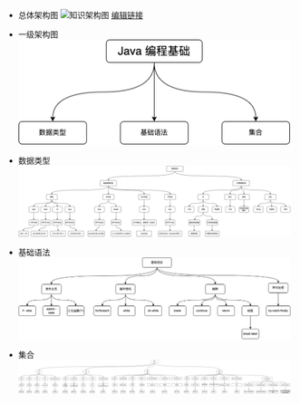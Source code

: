 - 总体架构图
![知识架构图](/Java/资源/Java%20编程基础.jpg)
[编辑链接](https://viewer.diagrams.net/?tags=%7B%7D&lightbox=1&highlight=0000ff&edit=_blank&layers=1&nav=1&title=Java%20%E7%BC%96%E7%A8%8B%E5%9F%BA%E7%A1%80&dark=auto#R%3Cmxfile%3E%3Cdiagram%20name%3D%22%E7%AC%AC%201%20%E9%A1%B5%22%20id%3D%22YL90hX6f8oWkhJkKpE0J%22%3E7V1bd9tGkv41OGfnQTroC%2FrySErkemeSGc%2Fx7GSybzQFSZxIhANRtrUP%2B9u3uwFQJLoZNW0KVS0jJ4lIkBRbVfWh7lUZu7j%2F%2Bp%2F14tPtz9VVeZfR%2FOprxi4zSiUj0vywV56aK1xT3ly5qVdXzTXyfOHD6n%2FL9mLeXn1cXZUPe2%2FcVNXdZvVp%2F%2BKyWq%2FL5Wbv2qKuqy%2F7b7uu7va%2F9dPipvQufFgu7vyrv6yuNrfNVUXl8%2FV35ermtvtmInTzyv2ie3P7lzzcLq6qLzuX2CxjF3VVbZpH918vyjtLvY4uzefmB17dHqwu15uYD6wWf5n%2F%2FuWM%2F3yt2ftakP%2F59d9nZ0y1h9s8dX9xeWUI0D6t6s1tdVOtF3ez56vTunpcX5X21%2Bbm2fN7fqqqT%2BYiMRf%2FXW42Ty03F4%2Bbyly63dzfta%2BWX1ebf9mPnxfts193Xrn82v5m9%2BSpfbJ8rD%2B777Rvaw5tT3qQGO2lh%2BqxXrbvOivfza%2BLv13PVvKv7z5dyvvlu%2FlZJ1SL%2Bqbc%2FBGl%2BJZnRtrL6r7c1E%2Fmg3V5t9isPu8fZNFK3c32fc%2BMMQ9a3hzBp4KkwifDgPpp50P26a%2B7rz1%2FzD1Dw98Ckr%2BCj%2Fx9Zf4KUP4WI39fmb9yIP7%2B0Sk%2FL%2B4e22%2FKZkWm59l0ks1kNiGZyrOZyHSRTd0DdZlNZvalKcmmU%2FfmWaamnpQ8y4Cl65fb1ab88GnhKPbFmFz7%2FD5I5c9lvSm%2F7lzy6dS%2BymRrv7QG25nUrf3y5dn8IZ1Nc7tj%2BvD8lbBDyKj8XgZPmHSR4CH5UOgJf%2F3WRkbPYXBOEVA9RqgeORXJKQrqMRBOU%2BFUsndNpkE5HGVzqGwyzyaX1uaYMmt%2FnMDC8MyJAJ0PWhiUqnzfxFDdqcBMDMqTua1hAwuNBQtnkGChxQ9vYsRzClRx0THW9focBg12MZIMFlPlMC1ATRMaME10pqeZEs5GyTPlJx6GNkS4FD1DRDNoQ4QkY7SfUKhZpFCDijTzRPrj06YEF2LjhBT7QixyP2AnB5VhlooMf%2Bvd%2FYSyX8Sq7DwsBgOlHz3hf7g1PIKX%2FqJ3B4cX%2FjefyDuh8MtY4T8gBcMIv%2FSEf7WGF318t32RiuS%2FlnGuY8UZ1PvSnjgTa5NPLjMtbbhQTTJlv0JlM55NL22mElrWfSOnyH1LfVhpHwOG34iSzvl%2FGSawOcncwwkN4sTc9%2FAApW8PgeMkncwuOpxEp6EUKE78NBQP4oRRPDjBp058D%2BuMUMPY%2FP%2FMf6QrN4a8tWxLsjuicQpNNN8yPzNSRi%2BksJSzUqiUrbeieXvZfEAs7i1x1h8fPm0JA2ra0AiyDhyEVD5daVbMGOlRtbnYJaIhc8oxNCSD6r0xCHZEViNW1dl3AWY1fFV3V61vwKWfUGyxAJpMLACb1ddIeFSGDxQK1IOCClp9guOx%2BjycgJt9NGD2WaUqWEDTCmY1LTL7hfQ9TgSq90fqaQtTIBBYP9y2ABaIHPkUmwChsNUcvp81VC%2FLd92bVL%2B%2BA77QVL%2F59OCrYSU2uyJhb2rJNPrBMwrUmdPJuCjwjAKt3NZ%2B7HNk1AFSgRYJdcfsNaRML6ylYKwDo%2FsmKgnDgTDesxzgu2BZMgnn14IB45EwAL1d8THh%2Bdr8BY188WS6U8D5BFq%2FMba%2Fvjp%2FD2nRgQryecDcaIwLjseUOOtnzUXAklBDGhL8h%2FdQWWzRPWzLKv%2FhPdR4RoF2rDI%2Fi%2BPa7YvWu1E0m2o8tySmeyN%2BwG9JRTIuPjpdLWJtZtCxMd0x%2B6EBlSnmHuQ2OoAvECAKed6vrYAGi0jGAUFQWcRiM2wCNHTGQhm2bTWFzCYX2UTggYXi2EDx9ue3nBAUPLbhmsN68H7L9fVdtUDQesf6BhR0vV06w20wiH9sfIODNlZwP75xVT1%2BvIOfOcALdPI%2FllV8KxhiDaSCgoLBN5AS6DLq6wnwetMimdgfOpyoWJzAxgz91h38ddmePoHHCfXImF3QbErYOS%2Fd0oy96uzn1wL7NAbvhdK9jAN8Q1nhW%2FINyci5NOTMw%2FS0L7rXoMWzX0YaJCgflKCjuxt%2F6y6iY6Sg9n7hx0g%2FVtUduPgLQb0YKLS9L0d%2F9wj5jzVdBGiXQeGbLi6ff5FNJs5WUdmksFcmua0pnLnsmm5e0pnS2Wxur6sLO2pS5e4ll2Iw%2F26rD2ne9DB3po8dj01cWaLMJtxOzgaHW79gIGQMEVkMiDaRTKMOArR1xsLLaAN1qLtj7qBtebuowcVfoZvoJ5JJTp9SimmsFIO6u90xkxrS5Ik4uLsrfP8s77lkdoHZRcGKTsuq%2F16vltVV2b6tn6ls3uR7KYPTOo%2Fx3YYltt8msanNIzq%2FXtw9wEf3BffsffiebpnMTfi1ApAydkaKBK2FkyC2IjzRQXsSZDLhIHhGgdbBdcfc83G7qjfoGz%2FJFbayHjXWuh2BgVibXYHWunXH7MV51MyFd4zFOc8m%2FvC04WcF9beUwYPhzSdvTwmG2Bo3BWsuBTJjzx3S0qoF5de2DN8PjQ4M8kD3l3CtFlh2Hep%2BLhY8mkXysVTqW28p8btaYBVsqB3J6VWtXG5E2sfQ0CA5OmzIUJeKcDX3vE0qTVy0S2uXS4KmIEFHwU4F4L4rG9sOW0JbhdRZsyjvItAXZSOuc0dTZV%2BaEITr9YzRgI7KP3wUsbtjvDxKCLS3PyC%2BCUcR44lOQYn%2Bw0cR4xkFOxEtpGWNgWecRtHWxSgEEZSii3aicRq1H379sKlXGEa4c3S2nA7F6QprjxhBs3VTzD1AE70ulMBGwQPBnW3ZmjHeZvCEE%2BgIR%2FI3H%2Bp8NRUWOyuS5KAWXnfOvsMztzWYto6EWHc76PmgC2T0t8%2BE6nkG1XMkT2Z0EDb8kDzWBjR8hwTQ9qAvjFtNAUHeEgkECApn6vXUTZfbSVfayjfXYqdcWTo4Lb27Uah4a2Bahi3JfgRLWrNIubZeY5GoferqC5cRMw8us%2B70oCLbnxAcrJHLh6VzkjvHCr133z%2FPmXjh3u%2BevS%2FrlaFbWb%2ByQojO%2BmjQ7hlCaIrMx6Hyo%2FfQ58A8ThLgifGYgCZvCUnG9cXAK9Dine1B%2BwGeS2fPcGt2NxFZpVxqTjijHIHBrUQvNScVuJHoBwRW1%2Bb5mRUrDH0RRMp%2BiDawTmrYOFlgSf3Dl9VmedsSbrnAQDiFkHChfLuLyCrd5lLsZFLjm8xtOt0GpGaZlv%2BRMfO1kz%2FB01Tjo%2Bn2Bo9ec6GzTkjsiApCQEcykre%2F1hoDj4G9jAPDmmduEIN0oa95W5ys2XOFHPQ98bmPE49VQ3wL8bqqba9nVZcLq6ehiZb7pd3QioT4k0AMIRAMvjSmDD5i%2BXbzVWUPhINi3jQyeIrRFCNlnMldLXaWn%2BekeEGVDRonPUa%2Fgc7ZIvSHrwIlNHYEMqGgjc0knV3u6OzNI3gM2hNN2NiR9Po8ZrBRbZZMVDtlHoNWdG0Puuc3qmwqbduPfXBppwOBW6SFt9sX3EukfsfeR%2BMe%2FgZPLIbQfPfDE8tqvVmtHxG4O34ZNzi9mJ8jqMvNY72Gp1aBkFpvPsB5St3EYsfuEEZh7Y9QOZ8bJauasXWXGErxqUAICHpIN%2BV3i48l%2FHzqANHA%2BxdYMiEGdOZu9EZLCpsJC2x6GFl8YhaD%2BjO0WwIycvgVQQyL4UCmk4o7c%2BDpw6fFeo%2F34vfHyr5wbXyNswfHvYl5gyHQV0e87nXz6Mb%2B%2FPPi8yKjTQvThZ2AYa0M1TZg9Nqc2u80f0Tztc1vgNesut9LQEhAtQ47PpfwN19mclIkRvcDcuAIYbgh0I6RpjuLHAq7pkG5XdF2zInf5zY4SLwR0xK6zX3bm7I3YvrpbLnYLG%2FPrldG7u%2Be4AknY5ydgVtoRp3%2FzXea6K3CBHatMCmSCfFg4BVsrn5c7DoEj2HrDcelpAPwuIC17opxIMEAPIbN%2F3J%2F3M1Pq4cNuKHJSH%2BBJ7yFrkY785vxEF0PIWHtzMAMNqQ8xsArWDsz0L6AlFcp4xHWznz7%2BxMQ8Bh2twgJBASR8hgDr4DtRb9e8EOJwFxU%2FawHuLlIeTLm4uuJdewcHpqDmhKUj2ZfPK9gh61QPpp9A%2FCYwvJ4NPsG4DHoIB7Kx3q71%2BcxAx16T3kyBXcYeAUbTuF%2BQ8vPxlSHNu256Pfvg5v2pFthj1%2BsTyrJ0SPeCtggLvcHeEzqevGEIrNBNenNcQNfsUFEMu4PhvK8TqlF4AD4ju7PZPlptf6tvEIBBJZTfEB4877lSYEQXadawGYRuoPuAOGf5XJjhzpBg2DbZY8IBG%2Fe%2BT4lCLo1CC%2BDQACX8%2FgFxh82iyV8wzrbhnsQYSCZnBQKDES3FAvY9FV30B0MXFSfnv62%2FqU2Uo7HSWCsiIDEtmdgGEzIZLxeFJiI9pYFcGn9gYHohVve4iaGNgte7DTlWTtMdAq%2FzsXvdIPvIZejI30MRKIdaQHc0eA70u1KLrvp2y3v1s06b2ZHUthFmwTDtnmWM3wQGV3sYyAS7WIL4IaQUCtoAlqEeUvBEEBkdMCPgIiIdsDl9zrg7UffVytzyh3%2FVfHzgmpOiBRc5l00vROoguTn%2Bc4%2FdP8LmnO3v7MnOttDfo8r6%2Fv9XfBr2s1TQqCqaH%2BfJAIcjkGAY3AYHQSQsEEA4QcB0lBV%2FmBHcIiIkPMo7aCU6XxnekqzpeeyJep2XQ8CE9n3IkN7bAcmasjdSImovt%2BBgKghA9UnKj5aegYqPC2lb1KkQUvPyEBAy5A2SoGWnjaCp2XAjh0NtsOSFx2hVrARaukbGe8WD7coGo8KL8IGnrvUY4TtGBREB6EVbIRNHqrmQoMF4YXSQknLYYeD6TEjcwwYosPNGraYRfrW%2FD%2FqskQBg8DOYXgYjCHlI2DQ6esIGMCGspTviM3Wj%2FcoYKD7MzYxwCCZiO5JxTk6MqsprDi%2FXJ6FQbS5n1YHr86iXVoJv2ijuMNH%2B74aeCBVKMBe2EITpdoRy7YGpas4mc3d9GVlfQLbvdc%2B1%2BCYMY5yv6IROnlB89E3OAYysb4BzYGNolCk36vN6pDy7EPjwotg8jwCMaQLug4EmTG2dARkdKwfQXNYd1r7fkSbhJg47EynrsDRFYto4onA8C62wqdMkvGwTyrh33urP1BSpblGXFKlfT8lUEECjhK%2F0xweJck44Cj0B43UH0TDFsh3B40zuYItV2gsL57TOMuLD2l5tX5oykVBngcIXzCg4yqt0NGS5wIfLeMKrBALqKcvwYlK84OGeSpE9Ux1BESNK7lCTFTRbw9GQNQ3P84vO51l1867jZrSCDsZN%2Fc1ZBcrg0YBp14DsKbnPg6GHfuc%2BxbsiIPD0h0dIaOwU4eJr4j3I8fgaGB%2BUjKEhmEz7pT40cIRDoepFevwU0ph4eA7%2FLb%2BCgUQeH91FA4gjMnGY4AQuxDDsAwWCP5CDKsRNouPhoHgUCj8db0YoPAjpkooEdEiLWBFWngifVGtl4%2B1%2FaPRmDsyzvgfuAqLjF7wMZCI9oIpaBXW9qCRVVjg4KDeaN08BI5hI0Rk9IyPwAaN9owZaLnV9qB%2FnPujUzSag4Xye2GzaNDaKjq6ysfgI9pVZrCRo%2B6gidRWcS4R6g6ajPd8Uhn%2FXt82XF3FBduvrtrnd0EMv8GKq9o%2F%2BkVbC125FRc5RuAk42ujUCrxPjpsWo76PvrWvsrtYDfzf2uE8UwhUCmSxFpcg9ZUtV5lwoUAvqNX5BL%2BnpNqVZX0yyoQUDPRwVW%2BPsRATRbyVpOCvGefoyBr6iVVnPWXkKAgK%2FUIg9R6y05ohbHW2Ytw7YswUweywrqD7kj9L%2BXiNzSRLvWcEkGVJWFjF%2BExcIjfIAubOOwOmpznrvzBugi8E%2Bb7eInpVO1H2lFo1WSStCe9jUQnWzlswJz57uN%2FXZm%2Fd7V5wqJZi1wg1axjjvUISHR8iIAEbI6Vh7zWBDSrwQlGzcpT91aLXKPUrDzF9m7O6e4N6MyOFlAv3IXcs%2FdlvTKEK%2Bv24vKx%2FrwVghPep7boiOgWgvUAimTStK%2FFKxq9sYvC7kKlRTJOOAZeMVhevfksLgYewwYTixR1Z3I8hq0jLpKJPCTMYwVsAyWzhAQBr2DnZ9PA1tK%2FP5aP8J1bheiHpCX0XhHaufL4BRtDbCl6HSKFXYdIA%2BsQm852N5YLHAg0rq19YCjQEQpHQCE6ny9h3Szh5%2FPf16uqXm2ekKgF5q%2FYQdDQK5IJJaCAQ3Q0T8J6pMLP57t5jZfl7xiwwP09Oxiw8Obd%2BJNiIXYPA5Wwnntg0fGl%2BWYsekH4y3YwYCEZV%2FikMh3t%2FTZbzOBk2vd%2B%2F1Ev1g%2FXZY1ErGXkTKthiyzk6AgfAQcZ7Qgr2Lqj4CbmIlNzV1tRZNr15wZa26FRQv3VOvCNh3J0kY8BSbSLrGDnXUnfRQ7UHbXD3JuSJPMgd0VKucWSLaYxD3wreXhfOrRhB8EcCDl608cgJ9qbVrDBJRmqjvcr9qbuIs%2BmosWMVTXCYklJp3xoFlhzP7zz7W%2FgQaBzkvG9T4qA7%2FWM24%2F2pkQUgiOeEiF9f7wXqt22wRcWWhZOypZ36jmexvjCn88YVkB0WBgl47ajUEDxhQmwib7AzvTpXbX8bbW%2B2YOMWNxbUV9%2FfLA%2FNm1EoH8dHjwyeo7XsNXlgaXciVWXew4lhtrywHLoJOYgFNLf1YOAmjRRagp%2FSQ8Caoa84qQg79nzKMgaGgWWFFkZxokyHavx23fZCe00FT3bS8HO9lJ%2FNH%2B7Kc1Ckp7ROc4uWPXmy6xPCozoxnAFm69Uobli%2BNIx2svFo%2FBKEh0jVmg%2FTI9BiepkksCvVubfTSuOKPMHDb2zPBleoWu7OYLHoAVarFvqiZ%2FHGHgFauGyLlmAn1cp4xHWWOsOejjaDGxYiMDCRL%2FFamDPRb95ZJwUDNFVMxq2akb78UFXSY8MEblXUY%2FBc9EHFgJMrfPSOCy6ecCzidypNJL2uq1GaoqQtLtSuLIk4zUqmxa2nyKZnrVXtKtPMn6m9iMIANzwoithx2foe1Qy4cOUhvwcM8QAVLOzcdP7UToqtsOF5cA6yq%2BoaYLNyJQU9VogESgplo81M8eAIjbkzHLYFkjth5y7MjNksOAEJSzGeaTHwCLWBGA57Iyb7qA7sPjwtF7e1tW6enxAgohCoURE2Jsx%2FsrEVaaaQzfpF%2BPWTLW7Ij1vRtoeirS8GcpRejOs6%2B3ol%2BVzx4%2Bm8J64GpMLS9MmL2an7jYrHKV7z8yW5VvHc%2FIWWMUJUlaFBuLvFv9cdhyiNnPZsoo5VvGODQ1jpAWZhZdw%2Bc5JFGN2u5qMcFhOu2%2BfTJwQzFshsHnTwvGeuYOZ91zaAISVj7l91fxm8xX2u6Q9cwP36cy9JF1cQ7XCpPnemSeuS8QeTNtgh%2F8V4KJTqIFFxzytq2qz211g%2FrDbn6ur0r7j%2FwE%3D%3C%2Fdiagram%3E%3C%2Fmxfile%3E)

- 一级架构图
![一级架构图](/Java/资源/1.3.Java%20基础-一级架构.png)

- 数据类型
![数据类型](/Java/资源/1.1.数据类型.png)

- 基础语法
![基础语法](/Java/资源/1.4.基础语法.png)

- 集合
![集合](/Java/资源/1.5.集合.png)